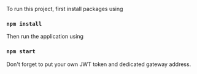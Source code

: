 To run this project, first install packages using

### `npm install`

Then run the application using

### `npm start`

Don't forget to put your own JWT token and dedicated gateway address.
